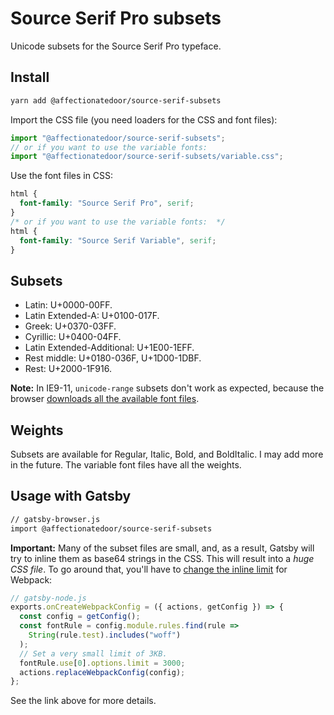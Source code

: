 # Source Serif Pro subsets

Unicode subsets for the Source Serif Pro typeface.

## Install

```bash
yarn add @affectionatedoor/source-serif-subsets
```

Import the CSS file (you need loaders for the CSS and font files):

```js
import "@affectionatedoor/source-serif-subsets";
// or if you want to use the variable fonts:
import "@affectionatedoor/source-serif-subsets/variable.css";
```

Use the font files in CSS:

```css
html {
  font-family: "Source Serif Pro", serif;
}
/* or if you want to use the variable fonts:  */
html {
  font-family: "Source Serif Variable", serif;
}
```

## Subsets

- Latin: U+0000-00FF.
- Latin Extended-A: U+0100-017F.
- Greek: U+0370-03FF.
- Cyrillic: U+0400-04FF.
- Latin Extended-Additional: U+1E00-1EFF.
- Rest middle: U+0180-036F, U+1D00-1DBF.
- Rest: U+2000-1F916.

**Note:** In IE9-11, `unicode-range` subsets don't work as expected, because the browser [downloads all the available font files](https://caniuse.com/#feat=font-unicode-range).

## Weights

Subsets are available for Regular, Italic, Bold, and BoldItalic. I may add more in the future. The variable font files have all the weights.

## Usage with Gatsby

```bash
// gatsby-browser.js
import @affectionatedoor/source-serif-subsets
```

**Important:** Many of the subset files are small, and, as a result, Gatsby will try to inline them as base64 strings in the CSS. This will result into a _huge CSS file_. To go around that, you'll have to [change the inline limit](https://github.com/KyleAMathews/typefaces/issues/104) for Webpack:

```js
// gatsby-node.js
exports.onCreateWebpackConfig = ({ actions, getConfig }) => {
  const config = getConfig();
  const fontRule = config.module.rules.find(rule =>
    String(rule.test).includes("woff")
  );
  // Set a very small limit of 3KB.
  fontRule.use[0].options.limit = 3000;
  actions.replaceWebpackConfig(config);
};
```

See the link above for more details.
